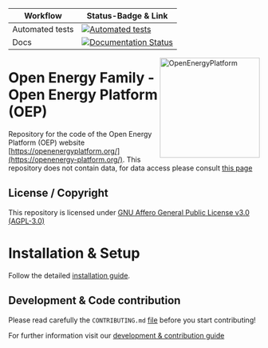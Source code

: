 <!--
SPDX-FileCopyrightText: 2025 Adel Memariani <memariani.adel@gmail.com>
SPDX-FileCopyrightText: 2025 Bachibouzouk <pierre-francois.duc@rl-institut.de>
SPDX-FileCopyrightText: 2025 Bachibouzouk <pierre-francois.duc@rl-institute.de>
SPDX-FileCopyrightText: 2025 Christian Winger <c@wingechr.de>
SPDX-FileCopyrightText: 2025 Eike Broda <git@ebroda.de>
SPDX-FileCopyrightText: 2025 Johann Wagner <johann.wagner@st.ovgu.de>
SPDX-FileCopyrightText: 2025 Johann Wagner <johann@wagnerdevelopment.de>
SPDX-FileCopyrightText: 2025 Johann Wagner <wagner@creatdev-solutions.com>
SPDX-FileCopyrightText: 2025 Jonas Huber <38939526+Jonas Huber@users.noreply.github.com>
SPDX-FileCopyrightText: 2025 Jonas Huber <jonas.huber@rl-institut.de>
SPDX-FileCopyrightText: 2025 Kirann Bhavaraju <kirann9999@hotmail.com>
SPDX-FileCopyrightText: 2025 Ludwig Hülk <ludwig.huelk@rl-institut.de>
SPDX-FileCopyrightText: 2025 Martin Glauer <martinglauer89@gmail.com>
SPDX-FileCopyrightText: 2025 Martin Glauer <martinglauer89@gmail.com>
SPDX-FileCopyrightText: 2025 Martin Glauer <martinglauer89@googlemail.com>
SPDX-FileCopyrightText: 2025 Pierre Francois <pierre-francois.duc@rl-institut.de>
SPDX-FileCopyrightText: 2025 RL-INSTITUT\hendrik.huyskens <hendrik.huyskens@rl-institut.de>
SPDX-FileCopyrightText: 2025 Christian Winger <Christian Winger@oeko.de>
SPDX-FileCopyrightText: 2025 Jonas Huber <38939526+Jonas Huber@users.noreply.github.com>
SPDX-FileCopyrightText: 2025 Jonas Huber <jonas.huber@rl-institut.de>
SPDX-FileCopyrightText: 2025 solar-c <@>
SPDX-FileCopyrightText: 2025 stap-m <38690039+stap-m@users.noreply.github.com>
SPDX-FileCopyrightText: 2025 wingechr <wingechr@users.noreply.github.com>

SPDX-License-Identifier: CC0-1.0
-->

| Workflow        | Status-Badge & Link                                                                                                                                                                                                  |
| --------------- | -------------------------------------------------------------------------------------------------------------------------------------------------------------------------------------------------------------------- |
| Automated tests | [![Automated tests](https://github.com/OpenEnergyPlatform/oeplatform/actions/workflows/automated-testing.yaml/badge.svg)](https://github.com/OpenEnergyPlatform/oeplatform/actions/workflows/automated-testing.yaml) |
| Docs            | [![Documentation Status](https://github.com/OpenEnergyPlatform/oeplatform/actions/workflows/deploy-docs.yaml/badge.svg)](https://openenergyplatform.github.io/oeplatform/)                                           |

<a href="https://openenergyplatform.org/"><img align="right" width="200" height="200" src="https://avatars2.githubusercontent.com/u/37101913?s=400&u=9b593cfdb6048a05ea6e72d333169a65e7c922be&v=4" alt="OpenEnergyPlatform"></a>

# Open Energy Family - Open Energy Platform (OEP)

Repository for the code of the Open Energy Platform (OEP) website [https://openenergyplatform.org/](https://openenergy-platform.org/). This repository does not contain data, for data access please consult [this page](https://github.com/OpenEnergyPlatform/organisation/blob/master/README.md)

## License / Copyright

This repository is licensed under [GNU Affero General Public License v3.0 (AGPL-3.0)](https://www.gnu.org/licenses/agpl-3.0.en.html)

# Installation & Setup

Follow the detailed [installation guide](https://openenergyplatform.github.io/oeplatform/installation/guides/installation/).

## Development & Code contribution

Please read carefully the `CONTRIBUTING.md` [file](https://github.com/OpenEnergyPlatform/oeplatform/blob/develop/CONTRIBUTING.md) before you start contributing!

For further information visit our [development & contribution guide](https://openenergyplatform.github.io/oeplatform/dev/)
